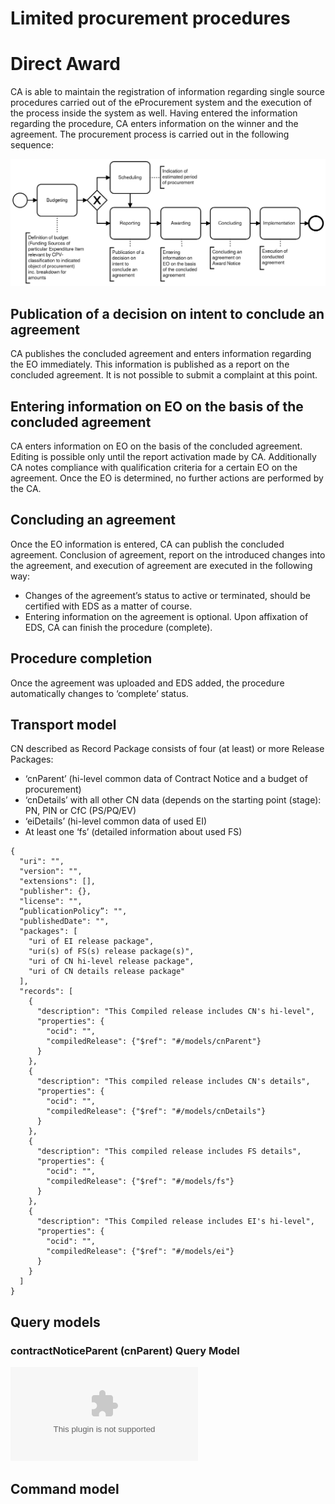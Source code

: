# **Limited procurement procedures**

# **Direct Award**
CA is able to maintain the registration of information regarding single source procedures carried out of the eProcurement system and the execution of the process inside the system as well. Having entered the information regarding the procedure, CA enters information on the winner and the agreement. 
The procurement process is carried out in the following sequence:

![image](images/1.png)

## **Publication of a decision on intent to conclude an agreement**
CA publishes the concluded agreement and enters information regarding the EO immediately. This information is published as a report on the concluded agreement. It is not possible to submit a complaint at this point.
## **Entering information on EO on the basis of the concluded agreement**
CA enters information on EO on the basis of the concluded agreement. Editing is possible only until the report activation made by CA. Additionally CA notes compliance with qualification criteria for a certain EO on the agreement. Once the EO is determined, no further actions are performed by the CA.
## **Concluding an agreement**
Once the EO information is entered, CA can publish the concluded agreement. Conclusion of agreement, report on the introduced changes into the agreement, and execution of agreement are executed in the following way:
   * Changes of the agreement’s status to active or terminated, should be certified with EDS as a matter of course.
   * Entering information on the agreement is optional. Upon affixation of EDS, CA can finish the procedure (complete).
## **Procedure completion**
Once the agreement was uploaded and EDS added, the procedure automatically changes to ‘complete’ status.

## **Transport model**
CN described as Record Package consists of four (at least) or more Release Packages: 
* ‘cnParent’ (hi-level common data of Contract Notice and a budget of procurement)
* ‘cnDetails’ with all other CN data (depends on the starting point (stage): PN, PIN or CfC (PS/PQ/EV)
* ‘eiDetails’ (hi-level common data of used EI)
* At least one ‘fs’ (detailed information about used FS)

```
{
  "uri": "",
  "version": "",
  "extensions": [],
  "publisher": {},
  "license": "",
  “publicationPolicy”: "",
  "publishedDate": "",
  "packages": [
    "uri of EI release package",
    "uri(s) of FS(s) release package(s)",
    "uri of CN hi-level release package",
    "uri of CN details release package"
  ],
  "records": [
    {
      "description": "This Compiled release includes CN's hi-level",
      "properties": {
        "ocid": "",
        "compiledRelease": {"$ref": "#/models/cnParent"}
      }
    },
    {
      "description": "This compiled release includes CN's details",
      "properties": {
        "ocid": "",
        "compiledRelease": {"$ref": "#/models/cnDetails"}
      }
    },
    {
      "description": "This compiled release includes FS details",
      "properties": {
        "ocid": "",
        "compiledRelease": {"$ref": "#/models/fs"}
      }
    },
    {
      "description": "This Compiled release includes EI's hi-level",
      "properties": {
        "ocid": "",
        "compiledRelease": {"$ref": "#/models/ei"}
      }
    }
  ]
}

```


## **Query models**

### **contractNoticeParent (cnParent) Query Model**
![table](tables/cn_parent_query_model.csv)

## **Command model**





